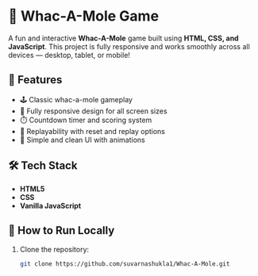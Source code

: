 # 🎯 Whac-A-Mole Game

A fun and interactive **Whac-A-Mole** game built using **HTML, CSS, and JavaScript**. This project is fully responsive and works smoothly across all devices — desktop, tablet, or mobile!

## 🚀 Features

- 🕹️ Classic whac-a-mole gameplay
- 📱 Fully responsive design for all screen sizes
- ⏱️ Countdown timer and scoring system
- 🔁 Replayability with reset and replay options
- 🎨 Simple and clean UI with animations

## 🛠️ Tech Stack

- **HTML5**
- **CSS**
- **Vanilla JavaScript**



## 🔧 How to Run Locally

1. Clone the repository:

   ```bash
   git clone https://github.com/suvarnashukla1/Whac-A-Mole.git

